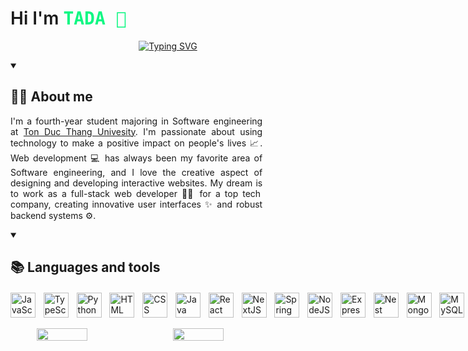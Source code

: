 
<h1 style="font-weight:600;">Hi I'm <span style="font-weight:600;font-family:monospace;color:#0FF783;">TADA 👋</span></h1>

<p align="center">
<a href="https://git.io/typing-svg"><img src="https://readme-typing-svg.demolab.com?font=Fira+Code&pause=1000&color=0FF783&width=435&lines=Web+Developer+%3F;Fullstack+%3F;I+don't+know.+Just+love+tech+%3C3" alt="Typing SVG" /></a>
</p>

<details open>
<summary><h2 style=font-weight:700;">👨‍💻 About me</h2></summary>
<div class="about-wrapper" style="width:80%;">
<p class="about-content" style="text-align:justify;">
I&apos;m a fourth-year student majoring in Software engineering
at <a href="https://tdtu.edu.vn/">Ton Duc Thang Univesity</a>. I&apos;m passionate about using
technology to make a positive impact on people&apos;s lives 📈. Web development 💻 has always been my favorite area of Software
engineering, and I love the creative aspect of designing and
developing interactive websites. My dream  is to work as a
full-stack web developer 👨‍💻 for a top tech company, creating
innovative user interfaces ✨ and robust backend systems ⚙️.
</p>
</div>
</details>

<details open>
<summary><h2 style="font-weight:700;">📚 Languages and tools</h2></summary>
<div style="display:flex;gap:0.8rem;margin-top:20px;">
<img style="pointer-events:none;" width="40px" alt="JavaScript" src="https://cdn.jsdelivr.net/gh/devicons/devicon/icons/javascript/javascript-plain.svg" />
<img style="pointer-events:none;" width="40px" alt="TypeScript" src="https://cdn.jsdelivr.net/gh/devicons/devicon/icons/typescript/typescript-plain.svg" />
<img style="pointer-events:none;" width="40px" alt="Python" src="https://cdn.jsdelivr.net/gh/devicons/devicon/icons/python/python-plain.svg" />
<img style="pointer-events:none;" width="40px" alt="HTML" src="https://cdn.jsdelivr.net/gh/devicons/devicon/icons/html5/html5-plain.svg" />
<img style="pointer-events:none;" width="40px" alt="CSS" src="https://cdn.jsdelivr.net/gh/devicons/devicon/icons/css3/css3-plain.svg" />
<img style="pointer-events:none;" width="40px" alt="Java" src="https://cdn.jsdelivr.net/gh/devicons/devicon/icons/java/java-original.svg"/>
<img style="pointer-events:none;" width="40px" alt="React" src="https://cdn.jsdelivr.net/gh/devicons/devicon/icons/react/react-original.svg" />
<img style="pointer-events:none;" width="40px" alt="NextJS" src="https://cdn.jsdelivr.net/gh/devicons/devicon/icons/nextjs/nextjs-original.svg" />
<img style="pointer-events:none;" width="40px" alt="Spring" src="https://cdn.jsdelivr.net/gh/devicons/devicon/icons/spring/spring-original.svg" />
<img style="pointer-events:none;" width="40px" alt="NodeJS" src="https://cdn.jsdelivr.net/gh/devicons/devicon/icons/nodejs/nodejs-original.svg" />
<img style="pointer-events:none;" width="40px" alt="Express" src="https://cdn.jsdelivr.net/gh/devicons/devicon/icons/express/express-original.svg" />
<img style="pointer-events:none;" width="40px" alt="Nest" src="https://cdn.jsdelivr.net/gh/devicons/devicon/icons/nestjs/nestjs-plain.svg" />
<img style="pointer-events:none;" width="40px" alt="MongoDB" src="https://cdn.jsdelivr.net/gh/devicons/devicon/icons/mongodb/mongodb-original.svg" />
<img style="pointer-events:none;" width="40px" alt="MySQL" src="https://cdn.jsdelivr.net/gh/devicons/devicon/icons/mysql/mysql-original.svg" />
<img style="pointer-events:none;" width="40px" alt="Redux" src="https://cdn.jsdelivr.net/gh/devicons/devicon/icons/redux/redux-original.svg" />
<img style="pointer-events:none;" width="40px" alt="Docker" src="https://cdn.jsdelivr.net/gh/devicons/devicon/icons/docker/docker-original.svg" />
<img style="pointer-events:none;" width="40px" alt="Git" src="https://cdn.jsdelivr.net/gh/devicons/devicon/icons/git/git-original.svg" />
<img style="pointer-events:none;" width="40px" alt="GitHub" src="https://cdn.jsdelivr.net/gh/devicons/devicon/icons/github/github-original.svg" />
<img style="pointer-events:none;" width="40px" alt="Linux" src="https://cdn.jsdelivr.net/gh/devicons/devicon/icons/linux/linux-original.svg" />
</div>
</details>
<br/>

<div style="display:flex;gap:1rem;justify-content:center;">
<img width="40%" src="https://github-readme-stats.vercel.app/api/top-langs/?username=TADAinGit&theme=tokyonight&layout=compact"/>
<img width="40%" src="https://github-readme-stats.vercel.app/api?username=TADAinGit&theme=tokyonight&layout=compact"/>
</div>

<!--
**TADAinGit/TADAinGit** is a ✨ _special_ ✨ repository because its `README.md` (this file) appears on your GitHub profile.

Here are some ideas to get you started:

- 🔭 I’m currently working on ...
- 🌱 I’m currently learning ...
- 👯 I’m looking to collaborate on ...
- 🤔 I’m looking for help with ...
- 💬 Ask me about ...
- 📫 How to reach me: ...
- 😄 Pronouns: ...
- ⚡ Fun fact: ...
-->
